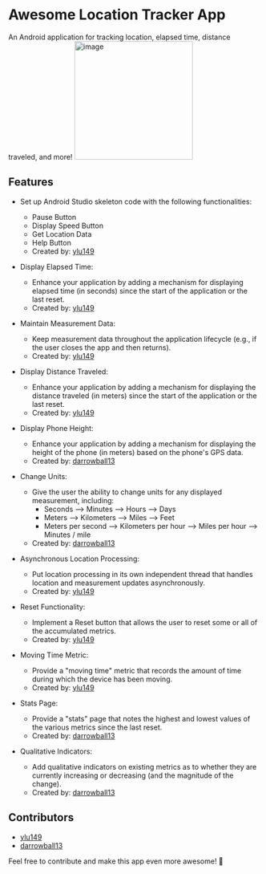# Awesome Location Tracker App

An Android application for tracking location, elapsed time, distance traveled, and more!
<img width="236" alt="image" src="https://github.com/ylu149/Android-Studio-GPS-App/assets/112187763/6657c4d8-0860-4c33-a6fd-421084f67c4b">


## Features

- Set up Android Studio skeleton code with the following functionalities:
  - Pause Button
  - Display Speed Button
  - Get Location Data
  - Help Button
  - Created by: [ylu149](link-to-profile)

- Display Elapsed Time:
  - Enhance your application by adding a mechanism for displaying elapsed time (in seconds) since the start of the application or the last reset.
  - Created by: [ylu149](link-to-profile)

- Maintain Measurement Data:
  - Keep measurement data throughout the application lifecycle (e.g., if the user closes the app and then returns).
  - Created by: [ylu149](link-to-profile)

- Display Distance Traveled:
  - Enhance your application by adding a mechanism for displaying the distance traveled (in meters) since the start of the application or the last reset.
  - Created by: [ylu149](link-to-profile)

- Display Phone Height:
  - Enhance your application by adding a mechanism for displaying the height of the phone (in meters) based on the phone's GPS data.
  - Created by: [darrowball13](link-to-profile)

- Change Units:
  - Give the user the ability to change units for any displayed measurement, including:
    - Seconds ⟶ Minutes ⟶ Hours ⟶ Days
    - Meters ⟶ Kilometers ⟶ Miles ⟶ Feet
    - Meters per second ⟶ Kilometers per hour ⟶ Miles per hour ⟶ Minutes / mile
  - Created by: [darrowball13](link-to-profile)

- Asynchronous Location Processing:
  - Put location processing in its own independent thread that handles location and measurement updates asynchronously.
  - Created by: [ylu149](link-to-profile)

- Reset Functionality:
  - Implement a Reset button that allows the user to reset some or all of the accumulated metrics.
  - Created by: [ylu149](link-to-profile)

- Moving Time Metric:
  - Provide a "moving time" metric that records the amount of time during which the device has been moving.
  - Created by: [ylu149](link-to-profile)

- Stats Page:
  - Provide a "stats" page that notes the highest and lowest values of the various metrics since the last reset.
  - Created by: [darrowball13](link-to-profile)

- Qualitative Indicators:
  - Add qualitative indicators on existing metrics as to whether they are currently increasing or decreasing (and the magnitude of the change).
  - Created by: [darrowball13](link-to-profile)

## Contributors

- [ylu149](link-to-profile)
- [darrowball13](link-to-profile)

Feel free to contribute and make this app even more awesome! 🚀
